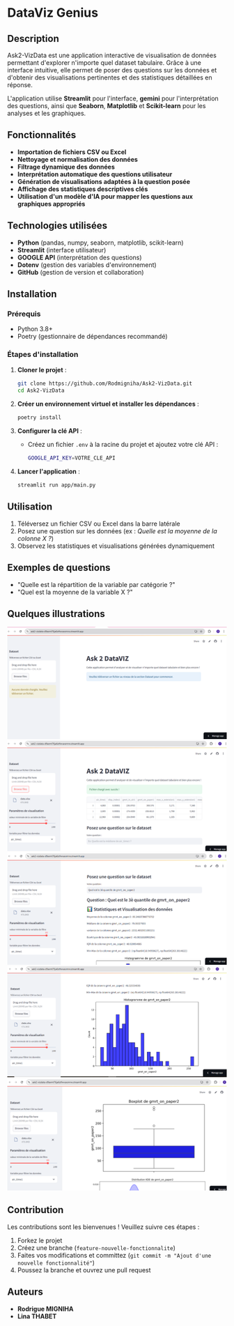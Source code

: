 # DataViz Genius

## Description

Ask2-VizData est une application interactive de visualisation de données permettant d'explorer n'importe quel dataset tabulaire. Grâce à une interface intuitive, elle permet de poser des questions sur les données et d'obtenir des visualisations pertinentes et des statistiques détaillées en réponse.

L'application utilise **Streamlit** pour l'interface, **gemini** pour l'interprétation des questions, ainsi que **Seaborn**, **Matplotlib** et **Scikit-learn** pour les analyses et les graphiques.

## Fonctionnalités

- **Importation de fichiers CSV ou Excel**
- **Nettoyage et normalisation des données**
- **Filtrage dynamique des données**
- **Interprétation automatique des questions utilisateur**
- **Génération de visualisations adaptées à la question posée**
- **Affichage des statistiques descriptives clés**
- **Utilisation d'un modèle d'IA pour mapper les questions aux graphiques appropriés**

## Technologies utilisées

- **Python** (pandas, numpy, seaborn, matplotlib, scikit-learn)
- **Streamlit** (interface utilisateur)
- **GOOGLE API**  (interprétation des questions)
- **Dotenv** (gestion des variables d'environnement)
- **GitHub** (gestion de version et collaboration)

## Installation

### Prérequis

- Python 3.8+
- Poetry (gestionnaire de dépendances recommandé)

### Étapes d'installation

1. **Cloner le projet** :

   ```bash
   git clone https://github.com/Rodmigniha/Ask2-VizData.git
   cd Ask2-VizData
   ```

2. **Créer un environnement virtuel et installer les dépendances** :

   ```bash
   poetry install
   ```

3. **Configurer la clé API** :

   - Créez un fichier `.env` à la racine du projet et ajoutez votre clé API :
     ```bash
     GOOGLE_API_KEY=VOTRE_CLE_API
     ```

4. **Lancer l'application** :

   ```bash
   streamlit run app/main.py
   ```

## Utilisation

1. Téléversez un fichier CSV ou Excel dans la barre latérale
2. Posez une question sur les données (ex : *Quelle est la moyenne de la colonne X ?*)
3. Observez les statistiques et visualisations générées dynamiquement

## Exemples de questions

- "Quelle est la répartition de la variable par catégorie ?"
- "Quel est la moyenne de la variable X ?"

## Quelques illustrations

![Dashboard principal](https://github.com/Rodmigniha/Ask2-VizData/blob/main/app/data/dsh1.PNG)
![Dashboard principal](https://github.com/Rodmigniha/Ask2-VizData/blob/main/app/data/dsh2.PNG)
![Dashboard principal](https://github.com/Rodmigniha/Ask2-VizData/blob/main/app/data/dsh3.PNG)
![Dashboard principal](https://github.com/Rodmigniha/Ask2-VizData/blob/main/app/data/dsh4.PNG)
![Dashboard principal](https://github.com/Rodmigniha/Ask2-VizData/blob/main/app/data/dsh5.PNG)

## Contribution

Les contributions sont les bienvenues ! Veuillez suivre ces étapes :

1. Forkez le projet
2. Créez une branche (`feature-nouvelle-fonctionnalite`)
3. Faites vos modifications et committez (`git commit -m "Ajout d'une nouvelle fonctionnalité"`)
4. Poussez la branche et ouvrez une pull request

## Auteurs

- **Rodrigue MIGNIHA** 
- **Lina THABET** 



